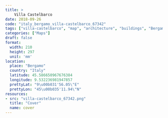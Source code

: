 ```yaml
---
title: > 
    Villa Castelbarco
date: 2018-09-26
code: "italy_bergamo_villa-castelbarco_67342"
tags: ["villa-castelbarco", "map", "architecture", "buildings", "Bergamo", "Italy"]
categories: ["Maps"]
draft: false
format:
  width: 210
  height: 297
  unit: 'mm'
location:
  place: "Bergamo"
  country: "Italy"
  latitude: 45.586650967676384
  longitude: 9.532236981947857
  prettyLat: "9\u00b031'56.05\"E"
  prettyLon: "45\u00b035'11.94\"N"
resources:
- src: "villa-castelbarco_67342.png"
  title: "Cover"
  name: cover
---
```

